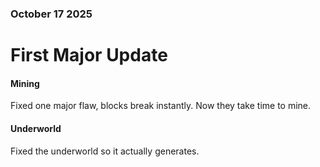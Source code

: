 <h3>October 17 2025</h3>
<h1>First Major Update</h1>
<h4>Mining</h4>
<p>Fixed one major flaw, blocks break instantly. Now they take time to mine.</p>
<h4>Underworld</h4>
<p>Fixed the underworld so it actually generates.</p>
